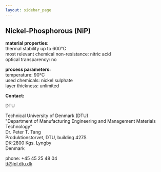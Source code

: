 ```yaml
---
layout: sidebar_page
---
```


## Nickel-Phosphorous (NiP)

__material properties:__  	
thermal stability up to	600°C  
most relevant chemical non-resistance:	nitric acid  
optical transparency:	no  
	
__process parameters:__  	
temperature:	90°C  
used chemicals:	nickel sulphate	  
layer thickness:	unlimited
<!--break-->
__Contact:__

DTU

Technical University of Denmark (DTU)  
"Department of Manufacturing Engineering and Management
Materials Technology"   
Dr. Peter T. Tang  
Produktionstorvet, DTU, building 427S  
DK-2800 Kgs. Lyngby  
Denmark

phone: +45 45 25 48 04  
tt@ipl.dtu.dk